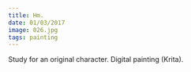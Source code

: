 ```yaml
---
title: Hm.
date: 01/03/2017
image: 026.jpg
tags: painting
---
```


Study for an original character.
Digital painting (Krita).
